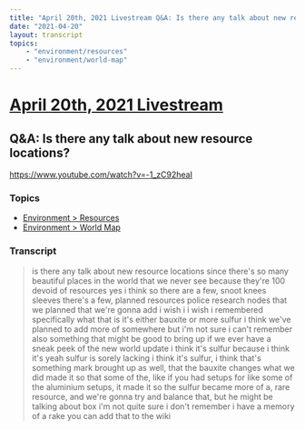 ```yaml
---
title: "April 20th, 2021 Livestream Q&A: Is there any talk about new resource locations?"
date: "2021-04-20"
layout: transcript
topics:
    - "environment/resources"
    - "environment/world-map"
---
```

# [April 20th, 2021 Livestream](../2021-04-20.md)
## Q&A: Is there any talk about new resource locations?
https://www.youtube.com/watch?v=-1_zC92heaI

### Topics
* [Environment > Resources](../topics/environment/resources.md)
* [Environment > World Map](../topics/environment/world-map.md)

### Transcript

> is there any talk about new resource locations since there's so many beautiful places in the world that we never see because they're 100 devoid of resources yes i think so there are a few, snoot knees sleeves there's a few, planned resources police research nodes that we planned that we're gonna add i wish i i wish i remembered specifically what that is it's either bauxite or more sulfur i think we've planned to add more of somewhere but i'm not sure i can't remember also something that might be good to bring up if we ever have a sneak peek of the new world update i think it's sulfur because i think it's yeah sulfur is sorely lacking i think it's sulfur, i think that's something mark brought up as well, that the bauxite changes what we did made it so that some of the, like if you had setups for like some of the aluminium setups, it made it so the sulfur became more of a, rare resource, and we're gonna try and balance that, but he might be talking about box i'm not quite sure i don't remember i have a memory of a rake you can add that to the wiki
